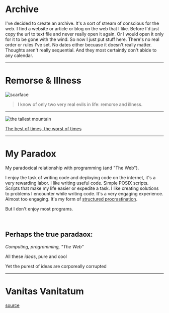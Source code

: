 # Archive

I've decided to create an archive. It's a sort of stream of conscious for the web. I find a website or article or blog on the web that I like. Before I'd just copy the url to text file and never really open it again. Or I would open it only for it to be gone with the wind. So now I just put stuff here. There's no real order or rules I've set. No dates either becuase it doesn't really matter. Thoughts aren't really sequential. And they most certaintly don't abide to any calendar.

---

# Remorse & Illness

![scarface](images/montana.jpeg)

> I know of only two very real evils in life: remorse and illness.

---

![the tallest mountain](images/sisyphus.gif)

[The best of times, the worst of times](https://www.youtube.com/watch?v=qdBJ1X33rXM)

---

# My Paradox

My paradoxical relationship with programming (and "The Web").

I enjoy the task of writing code and deploying code on the internet, it's a very rewarding labor. I like writing useful code. Simple POSIX scripts. Scripts that make my life easier or expedite a task. I like creating solutions to problems I encounter while writing code. It's a very engaging experience. Almost too engaging. It's my form of [structured procrastination](http://www.structuredprocrastination.com/).

But I don't enjoy most programs. 

<br>

## Perhaps the true paradaox:

*Computing, programming, "The Web"*

All these *ideas*, pure and cool

Yet the purest of ideas are corporeally corrupted

---

# Vanitas Vanitatum

[source](http://digital.library.upenn.edu/women/bronte/poems/pba-vanitas.html)